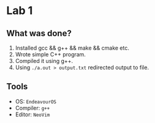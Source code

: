# Lab 1

## What was done?

1. Installed gcc && g++ && make && cmake etc.
2. Wrote simple C++ program.
3. Compiled it using g++.
4. Using `./a.out > output.txt` redirected output to file.

## Tools

- OS: `EndeavourOS`
- Compiler: `g++`
- Editor: `NeoVim`
